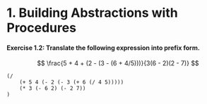 # 1. Building Abstractions with Procedures

#### Exercise 1.2: Translate the following expression into prefix form.

$$
\frac{5 + 4 + (2 - (3 - (6 + 4/5)))}{3(6 - 2)(2 - 7)}
$$

```eval-scheme
(/ 
    (+ 5 4 (- 2 (- 3 (+ 6 (/ 4 5)))))
    (* 3 (- 6 2) (- 2 7))
)
```
